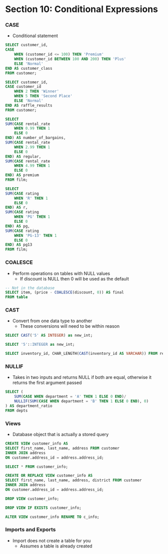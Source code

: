 # Section 10: Conditional Expressions

### CASE
- Conditional statement
```SQL
SELECT customer_id,
CASE
	WHEN (customer_id <= 100) THEN 'Premium'
	WHEN (customer_id BETWEEN 100 AND 200) THEN 'Plus'
	ELSE 'Normal'
END AS customer_class
FROM customer; 

SELECT customer_id,
CASE customer_id
	WHEN 2 THEN 'Winner'
	WHEN 5 THEN 'Second Place'
	ELSE 'Normal'
END	AS raffle_results
FROM customer; 

SELECT
SUM(CASE rental_rate
	WHEN 0.99 THEN 1
	ELSE 0
END) AS number_of_bargains,
SUM(CASE rental_rate
	WHEN 2.99 THEN 1
	ELSE 0
END) AS regular,
SUM(CASE rental_rate
	WHEN 4.99 THEN 1
	ELSE 0
END) AS premium
FROM film;

SELECT
SUM(CASE rating
	WHEN 'R' THEN 1
	ELSE 0
END) AS r,
SUM(CASE rating
	WHEN 'PG' THEN 1
	ELSE 0
END) AS pg,
SUM(CASE rating
	WHEN 'PG-13' THEN 1
	ELSE 0
END) AS pg13
FROM film;
```

### COALESCE
- Perform operations on tables with NULL values
	- If discount is NULL then 0 will be used as the default
```SQL
-- Not in the database
SELECT item, (price - COALESCE(discount, 0)) AS final
FROM table
```

### CAST
- Convert from one data type to another 
	- These conversions will need to be within reason
```SQL
SELECT CAST('5' AS INTEGER) as new_int; 

SELECT '5'::INTEGER as new_int; 

SELECT inventory_id, CHAR_LENGTH(CAST(inventory_id AS VARCHAR)) FROM rental;
```

### NULLIF
- Takes in two inputs and returns NULL if both are equal, otherwise it returns the first argument passed
```SQL
SELECT (
	SUM(CASE WHEN department = 'A' THEN 1 ELSE 0 END)/
	NULLIF(SUM(CASE WHEN department = 'B' THEN 1 ELSE 0 END), 0)
) AS department_ratio 
FROM depts
```

### Views
- Database object that is actually a stored query
```SQL
CREATE VIEW customer_info AS
SELECT first_name, last_name, address FROM customer
INNER JOIN address
ON customer.address_id = address.address_id;

SELECT * FROM customer_info;

CREATE OR REPLACE VIEW customer_info AS
SELECT first_name, last_name, address, district FROM customer
INNER JOIN address
ON customer.address_id = address.address_id;

DROP VIEW customer_info;

DROP VIEW IF EXISTS customer_info;

ALTER VIEW customer_info RENAME TO c_info;
```

### Imports and Exports
- Import does not create a table for you
	- Assumes a table is already created
```SQL

```